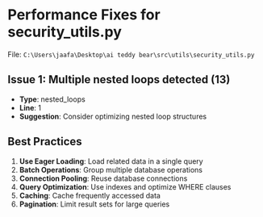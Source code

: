 # Performance Fixes for security_utils.py

File: `C:\Users\jaafa\Desktop\ai teddy bear\src\utils\security_utils.py`

## Issue 1: Multiple nested loops detected (13)
- **Type**: nested_loops
- **Line**: 1
- **Suggestion**: Consider optimizing nested loop structures

## Best Practices

1. **Use Eager Loading**: Load related data in a single query
2. **Batch Operations**: Group multiple database operations
3. **Connection Pooling**: Reuse database connections
4. **Query Optimization**: Use indexes and optimize WHERE clauses
5. **Caching**: Cache frequently accessed data
6. **Pagination**: Limit result sets for large queries
